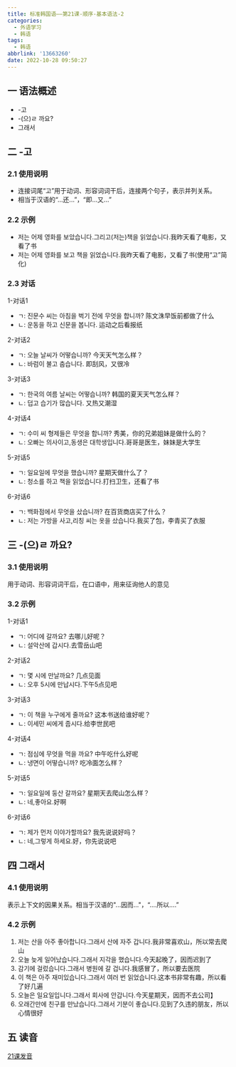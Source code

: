 ```yaml
---
title: 标准韩国语——第21课-顺序-基本语法-2
categories:
  - 外语学习
  - 韩语
tags:
  - 韩语
abbrlink: '13663260'
date: 2022-10-28 09:50:27
---
```

## 一 语法概述

* -고
* -(으)ㄹ 까요?
* 그래서

<!--more-->

## 二 -고

### 2.1 使用说明

* 连接词尾“고”用于动词、形容词词干后，连接两个句子，表示并列关系。
* 相当于汉语的“...还...”，“即...又...”

### 2.2 示例

* 저는 어제 영화를 보았습니다.그리고(저는)책을 읽었습니다.我昨天看了电影，又看了书
* 저는 어제 영화를 보고 책을 읽었습니다.我昨天看了电影，又看了书(使用“고”简化)

### 2.3 对话

1-对话1

* ㄱ: 진문수 씨는 아침을 벅기 전에 무엇을 합니까? 陈文洙早饭前都做了什么
* ㄴ: 운동을 하고 신문을 봅니다. 运动之后看报纸

2-对话2

* ㄱ: 오늘 날씨가 어떻습니까? 今天天气怎么样？
* ㄴ: 바럼이 불고 춥습니다. 即刮风，又很冷

3-对话3

* ㄱ: 한국의 여름 날씨는 어떻습니까? 韩国的夏天天气怎么样？
* ㄴ: 덥고 습기가 많습니다. 又热又潮湿

4-对话4

* ㄱ: 수미 씨 형제들은 무엇을 합니까? 秀美，你的兄弟姐妹是做什么的？
* ㄴ: 오빠는 의사이고,동생은 대학생입니다.哥哥是医生，妹妹是大学生

5-对话5

* ㄱ: 일요일에 무엇을 했습니까? 星期天做什么了？
* ㄴ: 청소를 하고 책을 읽었습니다.打扫卫生，还看了书

6-对话6

* ㄱ: 백화점에서 무엇을 샀습니까? 在百货商店买了什么？
* ㄴ: 저는 가방을 사고,리칭 씨는 옷을 샀습니다.我买了包，李青买了衣服

## 三 -(으)ㄹ 까요?

### 3.1 使用说明

用于动词、形容词词干后，在口语中，用来征询他人的意见

### 3.2 示例

1-对话1

* ㄱ: 어디에 갈까요? 去哪儿好呢？
* ㄴ: 설악산에 갑시다.去雪岳山吧

2-对话2

* ㄱ: 몇 시에 만날까요? 几点见面
* ㄴ: 오후 5시에 만납시다.下午5点见吧

3-对话3

* ㄱ: 이 책을 누구에게 줄까요? 这本书送给谁好呢？
* ㄴ: 이세민 씨에게 줍시다.给李世民吧

4-对话4

* ㄱ: 점심에 무엇을 먹을 까요? 中午吃什么好呢
* ㄴ: 냉면이 어떻습니까? 吃冷面怎么样？

5-对话5

* ㄱ: 일요일에 둥산 갈까요? 星期天去爬山怎么样？
* ㄴ: 네,좋아요.好啊

6-对话6

* ㄱ: 제가 먼저 이야가할까요? 我先说说好吗？
* ㄴ: 네,그렇게 하세요.好，你先说说吧

## 四 그래서

### 4.1 使用说明

表示上下文的因果关系。相当于汉语的"...因而..."，“....所以....”

### 4.2 示例

1. 저는 산을 아주 좋아합니다.그래서 산에 자주 갑니다.我非常喜欢山，所以常去爬山
2. 오늘 늦게 일어났습니다.그래서 지각을 했습니다.今天起晚了，因而迟到了
3. 감기에 걸렀습니다.그래서 병원에 갈 겁니다.我感冒了，所以要去医院
4. 이 책은 아주 재미있습니다.그래서 여러 번 읽었습니다.这本书非常有趣，所以看了好几遍
5. 오늘은 일요일입니다.그래서 회사에 안갑니다.今天星期天，因而不去公司】
6. 오래간만에 친구를 만났습니다.그래서 기분이 좋습니다.见到了久违的朋友，所以心情很好

## 五 读音

[21课发音][1]

[1]: https://biz.cli.im/Pcview?name=https%3A%2F%2Fbiz.cli.im%2Ftest%2FIW485327%3Fcoding%3DIBJKMX%26qrurl%3Dhttp%253A%252F%252Fqr31.cn%252FIBJKMX%26gtype%3D2&time=1